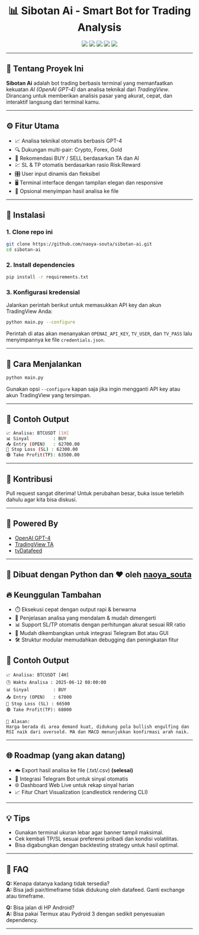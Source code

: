 <h1 align="center">📊 Sibotan Ai - Smart Bot for Trading Analysis</h1>

<p align="center">
  <img src="https://img.shields.io/github/license/naoya-souta/sibotan-ai?style=for-the-badge" />
  <img src="https://img.shields.io/github/stars/naoya-souta/sibotan-ai?style=for-the-badge" />
  <img src="https://img.shields.io/github/forks/naoya-souta/sibotan-ai?style=for-the-badge" />
  <img src="https://img.shields.io/github/issues/naoya-souta/sibotan-ai?style=for-the-badge" />
  <img src="https://img.shields.io/badge/python-3.10%2B-blue?style=for-the-badge&logo=python&logoColor=white" />
</p>

---

## 🎯 Tentang Proyek Ini

**Sibotan Ai** adalah bot trading berbasis terminal yang memanfaatkan kekuatan _AI (OpenAI GPT-4)_ dan analisa teknikal dari _TradingView_.
Dirancang untuk memberikan analisis pasar yang akurat, cepat, dan interaktif langsung dari terminal kamu.

---

## ⚙️ Fitur Utama

- 📈 Analisa teknikal otomatis berbasis GPT-4
- 🔍 Dukungan multi-pair: Crypto, Forex, Gold
- 🧠 Rekomendasi BUY / SELL berdasarkan TA dan AI
- 💹 SL & TP otomatis berdasarkan rasio Risk:Reward
- 🎛️ User input dinamis dan fleksibel
- 🖥️ Terminal interface dengan tampilan elegan dan responsive
- 📂 Opsional menyimpan hasil analisa ke file

---


## 💾 Instalasi

### 1. Clone repo ini
```bash
git clone https://github.com/naoya-souta/sibotan-ai.git
cd sibotan-ai
```

### 2. Install dependencies
```bash
pip install -r requirements.txt
```

### 3. Konfigurasi kredensial
Jalankan perintah berikut untuk memasukkan API key dan akun TradingView Anda:
```bash
python main.py --configure
```
Perintah di atas akan menanyakan `OPENAI_API_KEY`, `TV_USER`, dan `TV_PASS` lalu menyimpannya ke file `credentials.json`.

---

## 🚀 Cara Menjalankan
```bash
python main.py
```
Gunakan opsi `--configure` kapan saja jika ingin mengganti API key atau akun TradingView yang tersimpan.

---

## 🧪 Contoh Output

```bash
📈 Analisa: BTCUSDT [1H]
📊 Sinyal         : BUY
📥 Entry (OPEN)   : 62700.00
🔴 Stop Loss (SL) : 62300.00
🟢 Take Profit(TP): 63500.00
```

---

## 🤝 Kontribusi

Pull request sangat diterima! Untuk perubahan besar, buka issue terlebih dahulu agar kita bisa diskusi.

---

## 🧠 Powered By

- [OpenAI GPT-4](https://openai.com)
- [TradingView TA](https://github.com/brian-the-dev/python-tradingview-ta)
- [tvDatafeed](https://github.com/rongardF/tvdatafeed)

---

## 🐍 Dibuat dengan Python dan ❤️ oleh [naoya_souta](https://github.com/naoya-souta)

## 🔥 Keunggulan Tambahan

- ⏱️ Eksekusi cepat dengan output rapi & berwarna
- 💬 Penjelasan analisa yang mendalam & mudah dimengerti
- 📊 Support SL/TP otomatis dengan perhitungan akurat sesuai RR ratio
- 🧩 Mudah dikembangkan untuk integrasi Telegram Bot atau GUI
- 🛠️ Struktur modular memudahkan debugging dan peningkatan fitur

## 🧠 Contoh Output

```
📈 Analisa: BTCUSDT [4H]
🕒 Waktu Analisa : 2025-06-12 08:00:00
📊 Sinyal         : BUY
📥 Entry (OPEN)   : 67000
🔴 Stop Loss (SL) : 66500
🟢 Take Profit(TP): 68000

📌 Alasan:
Harga berada di area demand kuat, didukung pola bullish engulfing dan RSI naik dari oversold. MA dan MACD menunjukkan konfirmasi arah naik.
```

---

## 🌐 Roadmap (yang akan datang)

- ☁️ Export hasil analisa ke file (.txt/.csv) **(selesai)**
- 🤖 Integrasi Telegram Bot untuk sinyal otomatis
- 🌐 Dashboard Web Live untuk rekap sinyal harian
- 📈 Fitur Chart Visualization (candlestick rendering CLI)

---

## 💡 Tips

- Gunakan terminal ukuran lebar agar banner tampil maksimal.
- Cek kembali TP/SL sesuai preferensi pribadi dan kondisi volatilitas.
- Bisa digabungkan dengan backtesting strategy untuk hasil optimal.

---

## 🙋 FAQ

**Q:** Kenapa datanya kadang tidak tersedia?  
**A:** Bisa jadi pair/timeframe tidak didukung oleh datafeed. Ganti exchange atau timeframe.

**Q:** Bisa jalan di HP Android?  
**A:** Bisa pakai Termux atau Pydroid 3 dengan sedikit penyesuaian dependency.

---
